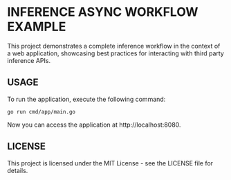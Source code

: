 # INFERENCE ASYNC WORKFLOW EXAMPLE

This project demonstrates a complete inference workflow in the context of a web application, showcasing best practices for interacting with third party inference APIs.

## USAGE

To run the application, execute the following command:

```
go run cmd/app/main.go
```

Now you can access the application at http://localhost:8080.

## LICENSE

This project is licensed under the MIT License - see the LICENSE file for details.

